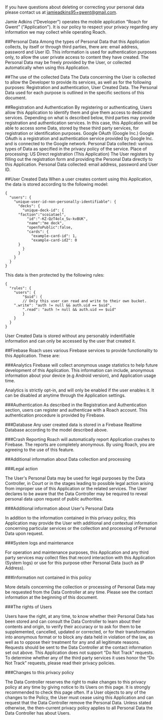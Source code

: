 If you have questions about deleting or correcting your personal data please contact us at jamieadkins95+gwent@gmail.com.

Jamie Adkins (“Developer") operates the mobile application "Roach for Gwent" ("Application"). It is our policy to respect your privacy regarding any information we may collect while operating Roach.

##Personal Data
Among the types of Personal Data that this Application collects, by itself or through third parties, there are: email address, password and User ID.
This information is used for authentication purposes only, to allow the user private access to content they have created.
The Personal Data may be freely provided by the User, or collected automatically when using this Application.

##The use of the collected Data
The Data concerning the User is collected to allow the Developer to provide its services, as well as for the following purposes: Registration and authentication, User Created Data.
The Personal Data used for each purpose is outlined in the specific sections of this document.

##Registration and Authentication
By registering or authenticating, Users allow this Application to identify them and give them access to dedicated services.
Depending on what is described below, third parties may provide registration and authentication services. In this case, this Application will be able to access some Data, stored by these third party services, for registration or identification purposes.
Google OAuth (Google Inc.)
Google OAuth is a registration and authentication service provided by Google Inc. and is connected to the Google network.
Personal Data collected: various types of Data as specified in the privacy policy of the service.
Place of processing: US
Direct registration (This Application)
The User registers by filling out the registration form and providing the Personal Data directly to this Application.
Personal Data collected: email address, password and User ID.

##User Created Data
When a user creates content using this Application, the data is stored according to the following model:
```
{
  "users": {
    "unique-user-id-non-personally-identifiable": {
      "decks": {
        "unique-deck-id": {
	  "faction":"scoiatael",	
          "id":"-KZ-QzT4olx_Su-kvBUK",	  
          "name":"me deck",	  
          "openToPublic":false,	  
       	  "cards": {
            "example-card-id": 1,	    
            "example-card-id2": 0
	  }
        }
      }     
    }    
  }  
}
```
This data is then protected by the following rules:
```
{
  "rules": {  
    "users": {    
    	"$uid": {	
      	// Only this user can read and write to their own bucket.	
	".write": "auth != null && auth.uid == $uid",	
      	".read": "auth != null && auth.uid == $uid"	
    	}	
    }    
  }  
}
```
User Created Data is stored without any personably indentifiable information and can only be accessed by the user that created it.

##Firebase
Roach uses various Firebase services to provide functionality to this Application. These are:

###Analytics
Firebase will collect anonymous usage statistics to help future development of this Application. This information can include, anonymous information about your device (e.g Android version), and Application usage time.

Analytics is strictly opt-in, and will only be enabled if the user enables it. It can be disabled at anytime through the Application settings.

###Authentication
As described in the Registration and Authentication section, users can register and authenticae with a Roach account. This authentication procedure is provided by Firebase.

###Database
Any user created data is stored in a Firebase Realtime Database according to the model described above.

###Crash Reporting
Roach will automatically report Application crashes to Firebase. The reports are completely anonymous. By using Roach, you are agreeing to the use of this feature.

##Additional information about Data collection and processing

###Legal action

The User's Personal Data may be used for legal purposes by the Data Controller, in Court or in the stages leading to possible legal action arising from improper use of this Application or the related services.
The User declares to be aware that the Data Controller may be required to reveal personal data upon request of public authorities.

###Additional information about User's Personal Data

In addition to the information contained in this privacy policy, this Application may provide the User with additional and contextual information concerning particular services or the collection and processing of Personal Data upon request.

###System logs and maintenance

For operation and maintenance purposes, this Application and any third party services may collect files that record interaction with this Application (System logs) or use for this purpose other Personal Data (such as IP Address).

###Information not contained in this policy

More details concerning the collection or processing of Personal Data may be requested from the Data Controller at any time. Please see the contact information at the beginning of this document.

###The rights of Users

Users have the right, at any time, to know whether their Personal Data has been stored and can consult the Data Controller to learn about their contents and origin, to verify their accuracy or to ask for them to be supplemented, cancelled, updated or corrected, or for their transformation into anonymous format or to block any data held in violation of the law, as well as to oppose their treatment for any and all legitimate reasons. Requests should be sent to the Data Controller at the contact information set out above.
This Application does not support “Do Not Track” requests.
To determine whether any of the third party services it uses honor the “Do Not Track” requests, please read their privacy policies.

###Changes to this privacy policy

The Data Controller reserves the right to make changes to this privacy policy at any time by giving notice to its Users on this page. It is strongly recommended to check this page often. If a User objects to any of the changes to the Policy, the User must cease using this Application and can request that the Data Controller remove the Personal Data. Unless stated otherwise, the then-current privacy policy applies to all Personal Data the Data Controller has about Users.
